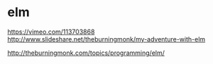 # elm

https://vimeo.com/113703868
http://www.slideshare.net/theburningmonk/my-adventure-with-elm

http://theburningmonk.com/topics/programming/elm/
